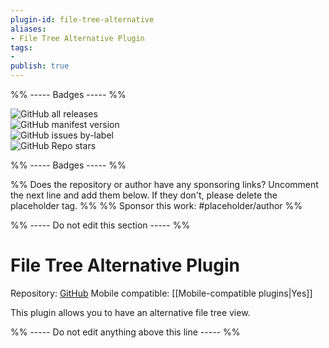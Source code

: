 ```yaml
---
plugin-id: file-tree-alternative
aliases:
- File Tree Alternative Plugin
tags: 
- 
publish: true
---
```


%% ----- Badges ----- %%

![GitHub all releases](https://img.shields.io/github/downloads/ozntel/file-tree-alternative/total?color=573E7A&logo=github&style=for-the-badge)   
![GitHub manifest version](https://img.shields.io/github/manifest-json/v/ozntel/file-tree-alternative?color=573E7A&logo=github&style=for-the-badge)   
![GitHub issues by-label](https://img.shields.io/github/issues/ozntel/file-tree-alternative/help%20wanted?color=573E7A&logo=github&style=for-the-badge)   
![GitHub Repo stars](https://img.shields.io/github/stars/ozntel/file-tree-alternative?color=573E7A&logo=github&style=for-the-badge)

%% ----- Badges ----- %%

%% Does the repository or author have any sponsoring links? Uncomment the next line and add them below. If they don't, please delete the placeholder tag. %%
%% Sponsor this work: #placeholder/author %%

%% ----- Do not edit this section ----- %%

# File Tree Alternative Plugin

Repository: [GitHub](https://github.com/ozntel/file-tree-alternative)
Mobile compatible: [[Mobile-compatible plugins|Yes]]

This plugin allows you to have an alternative file tree view.

%% ----- Do not edit anything above this line ----- %% 
